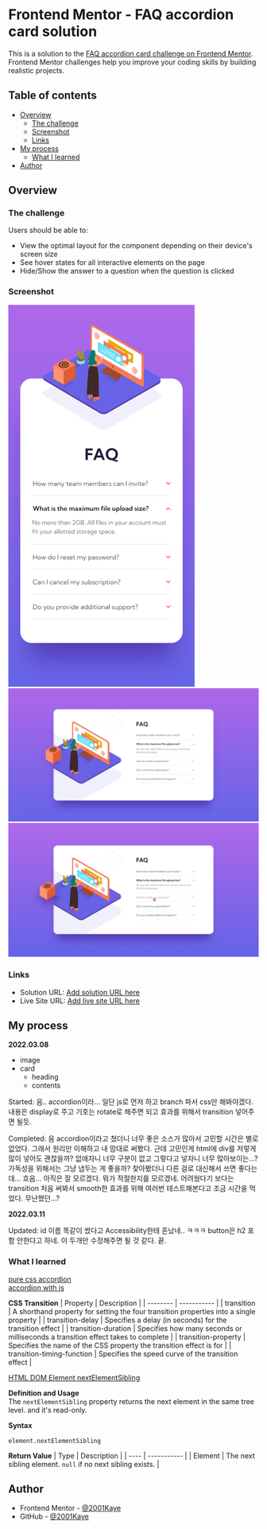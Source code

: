 # Frontend Mentor - FAQ accordion card solution

This is a solution to the [FAQ accordion card challenge on Frontend Mentor](https://www.frontendmentor.io/challenges/faq-accordion-card-XlyjD0Oam). Frontend Mentor challenges help you improve your coding skills by building realistic projects.

## Table of contents

- [Overview](#overview)
  - [The challenge](#the-challenge)
  - [Screenshot](#screenshot)
  - [Links](#links)
- [My process](#my-process)
  - [What I learned](#what-i-learned)
- [Author](#author)

## Overview

### The challenge

Users should be able to:

- View the optimal layout for the component depending on their device's screen size
- See hover states for all interactive elements on the page
- Hide/Show the answer to a question when the question is clicked

### Screenshot

![](./design/mobile-design.jpg)
![](./design/desktop-design.jpg)
![](./design/active-states.jpg)

### Links

- Solution URL: [Add solution URL here](https://www.frontendmentor.io/solutions/faq-accordion-card-tQNpBF1IR)
- Live Site URL: [Add live site URL here](https://jhan117.github.io/FAQ-accordion-card/)

## My process

**2022.03.08**

- image
- card
  - heading
  - contents

Started: 음.. accordion이라... 일단 js로 먼저 하고 branch 파서 css만 해봐야겠다. 내용은 display로 주고 기호는 rotate로 해주면 되고 효과를 위해서 transition 넣어주면 될듯.

Completed: 음 accordion이라고 쳤더니 너무 좋은 소스가 많아서 고민할 시간은 별로 없었다. 그래서 원리만 이해하고 내 맘대로 써봤다. 근데 고민인게 html에 div를 저렇게 많이 넣어도 괜찮을까? 없애자니 너무 구분이 없고 그렇다고 넣자니 너무 많아보이는...? 가독성을 위해서는 그냥 냅두는 게 좋을까? 찾아봤더니 다른 걸로 대신해서 쓰면 좋다는데... 흐음... 아직은 잘 모르겠다. 뭐가 적절한지를 모르겠네. 어려웠다기 보다는 transition 처음 써봐서 smooth한 효과를 위해 여러번 테스트해본다고 조금 시간을 먹었다. 무난했던...?

**2022.03.11**
   
Updated: id 이름 똑같이 썼다고 Accessibility한테 혼났네.. ㅋㅋㅋ button은 h2 포함 안한다고 하네. 이 두개만 수정해주면 될 것 같다. 끝.

### What I learned

[pure css accordion](https://codepen.io/raubaca/pen/PZzpVe)  
[accordion with js](https://www.w3schools.com/howto/howto_js_accordion.asp)

**CSS Transition**
| Property | Description |
| -------- | ----------- |
| transition | A shorthand property for setting the four transition properties into a single property |
| transition-delay | Specifies a delay (in seconds) for the transition effect |
| transition-duration | Specifies how many seconds or milliseconds a transition effect takes to complete |
| transition-property | Specifies the name of the CSS property the transition effect is for |
| transition-timing-function | Specifies the speed curve of the transition effect |
   
[HTML DOM Element nextElementSibling](https://www.w3schools.com/jsref/prop_element_nextelementsibling.asp)
   
**Definition and Usage**   
The `nextElementSibling` property returns the next element in the same tree level. and it's read-only.
   
**Syntax**

```JS
element.nextElementSibling
```
   
**Return Value**
| Type | Description |
| ---- | ----------- |
| Element | The next sibling element. `null` if no next sibling exists. |

## Author

- Frontend Mentor - [@2001Kaye](https://www.frontendmentor.io/profile/jhan117)
- GitHub - [@2001Kaye](https://github.com/jhan117)
